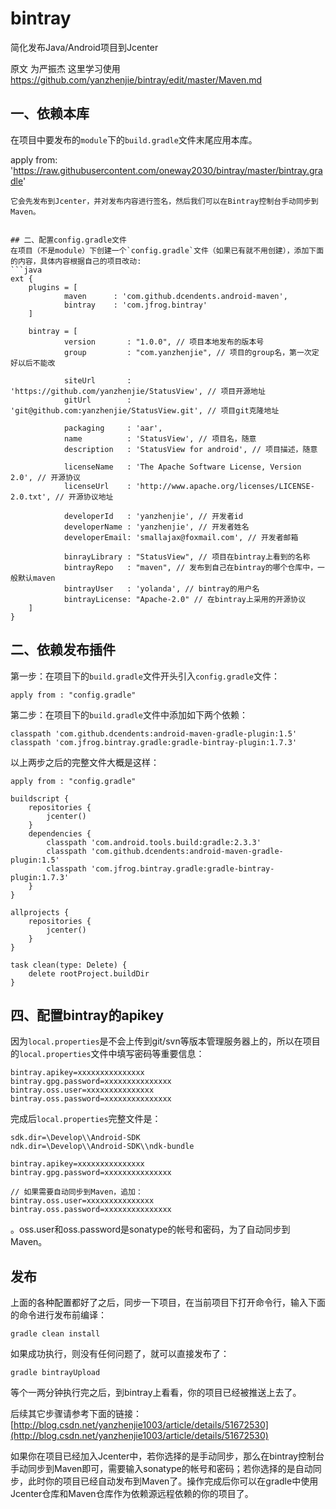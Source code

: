 # bintray
简化发布Java/Android项目到Jcenter

原文 为严振杰 这里学习使用 https://github.com/yanzhenjie/bintray/edit/master/Maven.md

## 一、依赖本库
在项目中要发布的`module`下的`build.gradle`文件末尾应用本库。

apply from: 'https://raw.githubusercontent.com/oneway2030/bintray/master/bintray.gradle'
```
它会先发布到Jcenter，并对发布内容进行签名，然后我们可以在Bintray控制台手动同步到Maven。


## 二、配置config.gradle文件
在项目（不是module）下创建一个`config.gradle`文件（如果已有就不用创建），添加下面的内容，具体内容根据自己的项目改动:
```java
ext {
    plugins = [
            maven      : 'com.github.dcendents.android-maven',
            bintray    : 'com.jfrog.bintray'
    ]
    
    bintray = [
            version       : "1.0.0", // 项目本地发布的版本号
            group         : "com.yanzhenjie", // 项目的group名，第一次定好以后不能改

            siteUrl       : 'https://github.com/yanzhenjie/StatusView', // 项目开源地址
            gitUrl        : 'git@github.com:yanzhenjie/StatusView.git', // 项目git克隆地址

            packaging     : 'aar',
            name          : 'StatusView', // 项目名，随意
            description   : 'StatusView for android', // 项目描述，随意

            licenseName   : 'The Apache Software License, Version 2.0', // 开源协议
            licenseUrl    : 'http://www.apache.org/licenses/LICENSE-2.0.txt', // 开源协议地址

            developerId   : 'yanzhenjie', // 开发者id
            developerName : 'yanzhenjie', // 开发者姓名 
            developerEmail: 'smallajax@foxmail.com', // 开发者邮箱

            binrayLibrary : "StatusView", // 项目在bintray上看到的名称
            bintrayRepo   : "maven", // 发布到自己在bintray的哪个仓库中，一般默认maven
            bintrayUser   : 'yolanda', // bintray的用户名
            bintrayLicense: "Apache-2.0" // 在bintray上采用的开源协议
    ]
}
```



## 二、依赖发布插件
第一步：在项目下的`build.gradle`文件开头引入`config.gradle`文件：
```
apply from : "config.gradle"
```

第二步：在项目下的`build.gradle`文件中添加如下两个依赖：
```
classpath 'com.github.dcendents:android-maven-gradle-plugin:1.5'
classpath 'com.jfrog.bintray.gradle:gradle-bintray-plugin:1.7.3'
```

以上两步之后的完整文件大概是这样：
```
apply from : "config.gradle"

buildscript {
    repositories {
        jcenter()
    }
    dependencies {
        classpath 'com.android.tools.build:gradle:2.3.3'
        classpath 'com.github.dcendents:android-maven-gradle-plugin:1.5'
        classpath 'com.jfrog.bintray.gradle:gradle-bintray-plugin:1.7.3'
    }
}

allprojects {
    repositories {
        jcenter()
    }
}

task clean(type: Delete) {
    delete rootProject.buildDir
}
```

## 四、配置bintray的apikey
因为`local.properties`是不会上传到git/svn等版本管理服务器上的，所以在项目的`local.properties`文件中填写密码等重要信息：
```
bintray.apikey=xxxxxxxxxxxxxxx
bintray.gpg.password=xxxxxxxxxxxxxxx
bintray.oss.user=xxxxxxxxxxxxxxx
bintray.oss.password=xxxxxxxxxxxxxxx
```

完成后`local.properties`完整文件是：
```
sdk.dir=\Develop\\Android-SDK
ndk.dir=\Develop\\Android-SDK\\ndk-bundle

bintray.apikey=xxxxxxxxxxxxxxx
bintray.gpg.password=xxxxxxxxxxxxxxx

// 如果需要自动同步到Maven，追加：
bintray.oss.user=xxxxxxxxxxxxxxx
bintray.oss.password=xxxxxxxxxxxxxxx
```

。oss.user和oss.password是sonatype的帐号和密码，为了自动同步到Maven。

## 发布
上面的各种配置都好了之后，同步一下项目，在当前项目下打开命令行，输入下面的命令进行发布前编译：
```
gradle clean install
```
如果成功执行，则没有任何问题了，就可以直接发布了：
```
gradle bintrayUpload
```
等个一两分钟执行完之后，到bintray上看看，你的项目已经被推送上去了。

后续其它步骤请参考下面的链接：  
[http://blog.csdn.net/yanzhenjie1003/article/details/51672530](http://blog.csdn.net/yanzhenjie1003/article/details/51672530)

如果你在项目已经加入Jcenter中，若你选择的是手动同步，那么在bintray控制台手动同步到Maven即可，需要输入sonatype的帐号和密码；若你选择的是自动同步，此时你的项目已经自动发布到Maven了。操作完成后你可以在gradle中使用Jcenter仓库和Maven仓库作为依赖源远程依赖的你的项目了。
